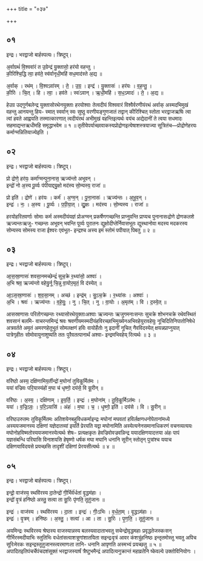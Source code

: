+++
title = "०३७"

+++


## ०१
इन्द्रः। भरद्वाजो बार्हस्पत्यः। त्रिष्टुप्।

अ॒र्वाग्रथं॑ वि॒श्ववा॑रं त उ॒ग्रेन्द्र॑ यु॒क्तासो॒ हर॑यो वहन्तु ।  
की॒रिश्चि॒द्धि त्वा॒ हव॑ते॒ स्व॑र्वानृधी॒महि॑ सध॒माद॑स्ते अ॒द्य ॥

अ॒र्वाक् । रथ॑म् । वि॒श्वऽवा॑रम् । ते॒ । उ॒ग्र॒ । इन्द्र॑ । यु॒क्तासः॑ । हर॑यः । व॒ह॒न्तु॒ ।  
की॒रिः । चि॒त् । हि । त्वा॒ । हव॑ते । स्वः॑ऽवान् । ऋ॒धी॒महि॑ । स॒ध॒ऽमादः॑ । ते॒ । अ॒द्य ॥

हेउग्र उद्गूर्णबलेन्द्र युक्तासोरथेनयुक्ताः हरयोश्वाः तेत्वदीयं विश्ववारं विश्वैर्वरणीयंरथं अर्वाक् अस्मदभिमुखं वहन्तु आनयन्तु हिय- स्मात् स्वर्वान् स्वः सुष्ठु वरणीयङ्गुणजातं तद्वान् कीरिश्चित् स्तोता भरद्वाजऋषिः त्वा त्वां हवते आह्वयति तस्मात्कारणात् त्वदीयंरथं अभीमुखं वहन्तिइत्यर्थः वयंच अद्येदानीं ते त्वया सधमादः सहमाद्यन्तऋधीमहि समृद्धाभवेम ॥ १ ॥ तृतीयेपर्याच्छावाकस्यप्रोद्रोणइत्येषाशस्त्रयाज्या सूत्रितंच—प्रोद्रोणेहरयः कर्माग्मन्नितियाज्येइति ।

## ०२
इन्द्रः। भरद्वाजो बार्हस्पत्यः। त्रिष्टुप्।

प्रो द्रोणे॒ हर॑यः॒ कर्मा॑ग्मन्पुना॒नास॒ ऋज्य॑न्तो अभूवन् ।  
इन्द्रो॑ नो अ॒स्य पू॒र्व्यः प॑पीयाद्द्यु॒क्षो मद॑स्य सो॒म्यस्य॒ राजा॑ ॥

प्रो इति॑ । द्रोणे॑ । हर॑यः । कर्म॑ । अ॒ग्म॒न् । पु॒ना॒नासः॑ । ऋज्य॑न्तः । अ॒भू॒व॒न् ।  
इन्द्रः॑ । नः॒ । अ॒स्य । पू॒र्व्यः । प॒पी॒या॒त् । द्यु॒क्षः । मद॑स्य । सो॒म्यस्य । राजा॑ ॥

हरयोहरितवर्णाः सोमाः कर्म अस्मदीयंयज्ञं प्रोअग्मन् प्रकर्षेणगच्छन्ति प्राप्नुवन्ति प्राप्यच पुनानासःद्रोणे द्रोणकलशे ऋज्यन्तःऋजु- गच्छन्तः अभूवन् भवन्ति पूर्व्यः पुरातनः द्युक्षोदीप्तेर्निवासभूतः द्युस्थानोवा मदस्य मदकरस्य सोम्यस्य सोमस्य राजा ईश्वरः एवंभूत- इन्द्रश्च अस्य इमं स्तोमं पपीयात् पिबतु ॥ २ ॥

## ०३
इन्द्रः। भरद्वाजो बार्हस्पत्यः। त्रिष्टुप्।

आ॒स॒स्रा॒णासः॑ शवसा॒नमच्छेन्द्रं॑ सुच॒क्रे र॒थ्या॑सो॒ अश्वाः॑ ।  
अ॒भि श्रव॒ ऋज्य॑न्तो वहेयु॒र्नू चि॒न्नु वा॒योर॒मृतं॒ वि द॑स्येत् ॥

आ॒ऽस॒स्रा॒णासः॑ । श॒व॒सा॒नम् । अच्छ॑ । इन्द्र॑म् । सु॒ऽच॒क्रे । र॒थ्या॑सः । अश्वाः॑ ।  
अ॒भि । श्रवः॑ । ऋज्य॑न्तः । व॒हे॒युः॒ । नु । चि॒त् । नु । वा॒योः । अ॒मृत॑म् । वि । द॒स्ये॒त् ॥

आसस्राणासः परितोगच्छन्तः रथ्यासोरथेयुक्ताःअश्वाः ऋज्यन्तः ऋजुगमनाःसन्तः सुचक्रे शोभनचक्रे रथेवस्थितं शवसानं बलमि- वाचरन्तमिन्द्रं श्रवः श्रवणीयमस्मदीयंहविरच्छाभिमुख्येनअभिवहेयुरावहेयुः नूचिदितिनिपातोनिषेधे अत्रवर्तते अमृतं अमरणहेतुभूतं सोमलक्षणं हविः वायोर्हेतोः नु इदानीं नूचित् नैवविदस्येत् क्षयन्नप्राप्नुयात् पात्रेगृहीतः सोमोवायुनाशुष्यति ततः पुरैवतत्पानार्थं अश्वा- इन्द्रमभिवहेय् रित्यर्थः ॥ ३ ॥

## ०४
इन्द्रः। भरद्वाजो बार्हस्पत्यः। त्रिष्टुप्।

वरि॑ष्ठो अस्य॒ दक्षि॑णामिय॒र्तीन्द्रो॑ म॒घोनां॑ तुविकू॒र्मित॑मः ।  
यया॑ वज्रिवः परि॒यास्यंहो॑ म॒घा च॑ धृष्णो॒ दय॑से॒ वि सू॒रीन् ॥

वरि॑ष्ठः । अ॒स्य॒ । दक्षि॑णाम् । इ॒य॒र्ति॒ । इन्द्रः॑ । म॒घोना॑म् । तु॒वि॒कू॒र्मिऽत॑मः ।  
यया॑ । व॒ज्रि॒ऽवः॒ । प॒रि॒ऽयासि॑ । अंहः॑ । म॒घा । च॒ । धृ॒ष्णो॒ इति॑ । दय॑से । वि । सू॒रीन् ॥

वरिष्ठउरुतमः तुविकूर्मितमः अतिशयेनबहुविधकर्माइन्द्रः मघोनां मघवतां हविर्लक्षणधनोपेतानांमध्ये अस्ययजमानस्य दक्षिणां यज्ञेदातव्यां इयर्ति प्रेरयति यद्वा मघोनामिति अस्येत्यनेनसमानाधिकरणं वचनव्यत्ययः मघोनोहविष्मतोस्ययजमानस्येत्यर्थः शेषः- प्रत्यक्षकृतः हेवज्रिवोवज्रवन्निन्द्र ययादक्षिणयादत्तया अंहः पापं यज्ञसंबन्धि परियासि विनाशयसि हेषृष्णो धर्षक मघा मघानि धनानि सूरीन् स्तोतृन् पुत्रांश्च ययाच दक्षिणयाविदयसे प्रयच्छसि तादृशीं दक्षिणां प्रेरयसीत्यर्थः ॥ ४ ॥

## ०५
इन्द्रः। भरद्वाजो बार्हस्पत्यः। त्रिष्टुप्।

इन्द्रो॒ वाज॑स्य॒ स्थवि॑रस्य दा॒तेन्द्रो॑ गी॒र्भिर्व॑र्धतां वृ॒द्धम॑हाः ।  
इन्द्रो॑ वृ॒त्रं हनि॑ष्ठो अस्तु॒ सत्वा ता सू॒रिः पृ॑णति॒ तूतु॑जानः ॥

इन्द्रः॑ । वाज॑स्य । स्थवि॑रस्य । दा॒ता । इन्द्रः॑ । गीः॒ऽभिः । व॒र्ध॒ता॒म् । वृ॒द्धऽम॑हाः ।  
इन्द्रः॑ । वृ॒त्रम् । हनि॑ष्ठः । अ॒स्तु॒ । सत्वा॑ । आ । ता । सू॒रिः । पृ॒ण॒ति॒ । तूतु॑जानः ॥

अयमिन्द्रः स्थविरस्य श्रेष्ठस्य वाजस्यान्नस्य बलस्यवादाताभवतु सचेन्द्रोवृद्धमहाः प्रवृद्धतेजस्कःसन् गीर्भिरस्मदीयाभिः स्तुतिभिः वर्धतांसत्वाशत्रूणांशातयिता सइन्द्रःवृत्रं आवर कंशत्रुंहनिष्ठः इन्तृतमोस्तु भवतु अपिच सूरिःमेरकः सइन्द्रस्तूतुजानस्त्वरमाणःता तानि- धनानि आपृणति अस्मभ्यं प्रयच्छतु ॥ ५ ॥अपादितइतिपंचर्चेपंचदशंसूक्तं भरद्वाजस्यार्षं त्रैष्टुभमैन्द्रं अपादित्यनुक्रान्तं महाव्रतेनि ष्केवल्ये उक्तोविनियोगः ।
